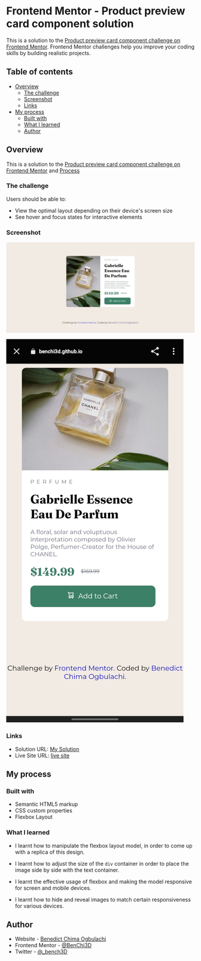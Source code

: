 # Frontend Mentor - Product preview card component solution

This is a solution to the [Product preview card component challenge on Frontend Mentor](https://www.frontendmentor.io/challenges/product-preview-card-component-GO7UmttRfa). Frontend Mentor challenges help you improve your coding skills by building realistic projects. 

## Table of contents

- [Overview](#overview)
  - [The challenge](#the-challenge)
  - [Screenshot](#screenshot)
  - [Links](#links)
- [My process](#my-process)
  - [Built with](#built-with)
  - [What I learned](#what-i-learned)
  - [Author](#author)

## Overview
This is a solution to the [Product preview card component challenge on Frontend Mentor](#frontend-mentor---product-preview-card-component-solution) and [Process](#my-process)


### The challenge

Users should be able to:

- View the optimal layout depending on their device's screen size
- See hover and focus states for interactive elements

### Screenshot

![Desktop Screenshot](images/screenshot.png)

![Mobile Sceenshot](images/mobile-screenshot.jpg)

### Links

- Solution URL: [My Solution ](https://github.com/BenChi3D/product-preview-card-component-main)
- Live Site URL: [live site](https://benchi3d.github.io/product-preview-card-component-main/)

## My process

### Built with

- Semantic HTML5 markup
- CSS custom properties
- Flexbox Layout

### What I learned

- I learnt how to manipulate the flexbox layout model, in order to come up with a replica of this design.

- I learnt how to adjust the size of the `div` container in order to place the image side by side with the text container.

- I learnt the effective usage of flexbox and making the model responsive for screen and mobile devices.

- I learnt how to hide and reveal images to match certain responsiveness for various devices.
## Author

- Website - [Benedict Chima Ogbulachi](https://www.linkedin.com/in/benedictchimaogbulachi/)
- Frontend Mentor - [@BenChi3D](https://www.frontendmentor.io/profile/BenChi3D)
- Twitter - [@_bench3D](https://www.twitter.com/_bench3d)